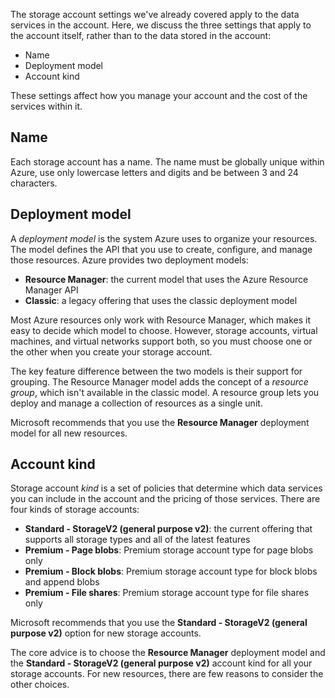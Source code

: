The storage account settings we've already covered apply to the data services in the account. Here, we discuss the three settings that apply to the account itself, rather than to the data stored in the account:

- Name
- Deployment model
- Account kind

These settings affect how you manage your account and the cost of the services within it.

## Name

Each storage account has a name. The name must be globally unique within Azure, use only lowercase letters and digits and be between 3 and 24 characters.

## Deployment model

A _deployment model_ is the system Azure uses to organize your resources. The model defines the API that you use to create, configure, and manage those resources. Azure provides two deployment models:

- **Resource Manager**: the current model that uses the Azure Resource Manager API
- **Classic**: a legacy offering that uses the classic deployment model

Most Azure resources only work with Resource Manager, which makes it easy to decide which model to choose. However, storage accounts, virtual machines, and virtual networks support both, so you must choose one or the other when you create your storage account.

The key feature difference between the two models is their support for grouping. The Resource Manager model adds the concept of a _resource group_, which isn't available in the classic model. A resource group lets you deploy and manage a collection of resources as a single unit.

Microsoft recommends that you use the **Resource Manager** deployment model for all new resources.

## Account kind

Storage account _kind_ is a set of policies that determine which data services you can include in the account and the pricing of those services. There are four kinds of storage accounts:

- **Standard - StorageV2 (general purpose v2)**: the current offering that supports all storage types and all of the latest features
- **Premium - Page blobs**: Premium storage account type for page blobs only
- **Premium - Block blobs**: Premium storage account type for block blobs and append blobs
- **Premium - File shares**: Premium storage account type for file shares only

Microsoft recommends that you use the **Standard - StorageV2 (general purpose v2)** option for new storage accounts.

The core advice is to choose the **Resource Manager** deployment model and the **Standard - StorageV2 (general purpose v2)** account kind for all your storage accounts. For new resources, there are few reasons to consider the other choices.
